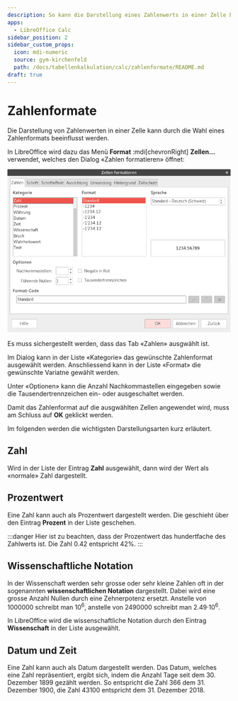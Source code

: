 ```yaml
---
description: So kann die Darstellung eines Zahlenwerts in einer Zelle beeinflusst werden.
apps:
  - LibreOffice Calc
sidebar_position: 2
sidebar_custom_props:
  icon: mdi-numeric
  source: gym-kirchenfeld
  path: /docs/tabellenkalkulation/calc/zahlenformate/README.md
draft: true
---
```


# Zahlenformate



Die Darstellung von Zahlenwerten in einer Zelle kann durch die Wahl eines Zahlenformats beeinflusst werden.

In LibreOffice wird dazu das Menü __Format__ :mdi[chevronRight] __Zellen...__ verwendet, welches den Dialog «Zahlen formatieren» öffnet:

![](./images/format.lo.png)

Es muss sichergestellt werden, dass das Tab «Zahlen» ausgwählt ist.

Im Dialog kann in der Liste «Kategorie» das gewünschte Zahlenformat ausgewählt werden. Anschliessend kann in der Liste «Format» die gewünschte Variatne gewählt werden.

Unter «Optionen» kann die Anzahl Nachkommastellen eingegeben sowie die Tausendertrennzeichen ein- oder ausgeschaltet werden.

Damit das Zahlenformat auf die ausgwählten Zellen angewendet wird, muss am Schluss auf __OK__ geklickt werden.

Im folgenden werden die wichtigsten Darstellungsarten kurz erläutert.

## Zahl

Wird in der Liste der Eintrag __Zahl__ ausgewählt, dann wird der Wert als «normale» Zahl dargestellt.

## Prozentwert

Eine Zahl kann auch als Prozentwert dargestellt werden. Die geschieht über den Eintrag __Prozent__ in der Liste geschehen.

:::danger
Hier ist zu beachten, dass der Prozentwert das hundertfache des Zahlwerts ist. Die Zahl 0.42 entspricht 42%.
:::

## Wissenschaftliche Notation

In der Wissenschaft werden sehr grosse oder sehr kleine Zahlen oft in der sogenannten **wissenschaftlichen Notation** dargestellt. Dabei wird eine grosse Anzahl Nullen durch eine Zehnerpotenz ersetzt. Anstelle von 1000000 schreibt man 10<sup>6</sup>, anstelle von 2490000 schreibt man 2.49&middot;10<sup>6</sup>.

In LibreOffice wird die wissenschaftliche Notation durch den Eintrag __Wissenschaft__ in der Liste ausgewählt.

## Datum und Zeit

Eine Zahl kann auch als Datum dargestellt werden. Das Datum, welches eine Zahl repräsentiert, ergibt sich, indem die Anzahl Tage seit dem 30. Dezember 1899 gezählt werden. So entspricht die Zahl 366 dem 31. Dezember 1900, die Zahl 43100 entspricht dem 31. Dezember 2018.
